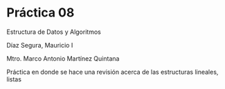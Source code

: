# Práctica 08

Estructura de Datos y Algoritmos

Díaz Segura, Mauricio I

Mtro. Marco Antonio Martínez Quintana

Práctica en donde se hace una revisión acerca de las estructuras lineales, listas
